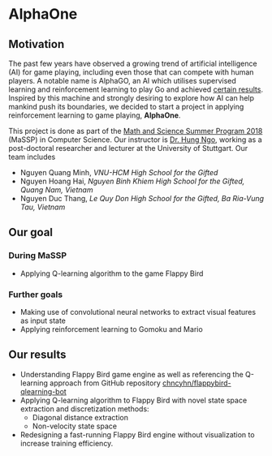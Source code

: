 # AlphaOne

## Motivation

The past few years have observed a growing trend of artificial intelligence (AI) for game playing, including even those that can compete with human players. A notable name is AlphaGO, an AI which utilises supervised learning and reinforcement learning to play Go and achieved [certain results]. Inspired by this machine and strongly desiring to explore how AI can help mankind push its boundaries, we decided to start a project in applying reinforcement learning to game playing, **AlphaOne**.

This project is done as part of the [Math and Science Summer Program 2018] (MaSSP) in Computer Science. Our instructor is [Dr. Hung Ngo], working as a post-doctoral researcher and lecturer at the University of Stuttgart. Our team includes

- Nguyen Quang Minh, *VNU-HCM High School for the Gifted*
- Nguyen Hoang Hai, *Nguyen Binh Khiem High School for the Gifted, Quang Nam, Vietnam*
- Nguyen Duc Thang, *Le Quy Don High School for the Gifted, Ba Ria-Vung Tau, Vietnam*

## Our goal

### During MaSSP

- Applying Q-learning algorithm to the game Flappy Bird

### Further goals

- Making use of convolutional neural networks to extract visual features as input state
- Applying reinforcement learning to Gomoku and Mario

## Our results

- Understanding Flappy Bird game engine as well as referencing the Q-learning approach from GitHub repository [chncyhn/flappybird-qlearning-bot]
- Applying Q-learning algorithm to Flappy Bird with novel state space extraction and discretization methods: 
  - Diagonal distance extraction
  - Non-velocity state space
- Redesigning a fast-running Flappy Bird engine without visualization to increase training efficiency.

[certain results]: https://deepmind.com/research/case-studies/alphago-the-story-so-far
[Math and Science Summer Program 2018]: https://masspvn.com
[Dr. Hung Ngo]: https://scholar.google.com/citations?user=6uHe9swAAAAJ&hl=en
[chncyhn/flappybird-qlearning-bot]: https://github.com/chncyhn/flappybird-qlearning-bot
